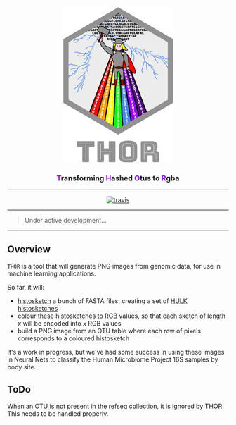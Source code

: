 <div align="center">
    <img src="/paper/img/misc/thor-logo-with-text.png?raw=true?" alt="thor-logo" width="250">
    <h3><a style="color:#9900FF">T</a>ransforming <a style="color:#9900FF">H</a>ashed <a style="color:#9900FF">O</a>tus to <a style="color:#9900FF">R</a>gba</h3>
    <hr>
    <a href="https://travis-ci.org/will-rowe/thor"><img src="https://travis-ci.org/will-rowe/thor.svg?branch=master" alt="travis"></a>
</div>

***


>Under active development...

***

## Overview

`THOR` is a tool that will generate PNG images from genomic data, for use in machine learning applications.

So far, it will:

* [histosketch]() a bunch of FASTA files, creating a set of [HULK histosketches]()
* colour these histosketches to RGB values, so that each sketch of length *x* will be encoded into *x* RGB values
* build a PNG image from an OTU table where each row of pixels corresponds to a coloured histosketch 

It's a work in progress, but we've had some success in using these images in Neural Nets to classify the Human Microbiome Project 16S samples by body site.


## ToDo

When an OTU is not present in the refseq collection, it is ignored by THOR. This needs to be handled properly.




